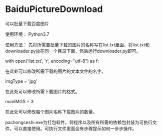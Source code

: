 # BaiduPictureDownload
可以批量下载百度图片

使用环境：
    Python3.7

使用方法：
    先将所需要批量下载的图片的名称写在list.txt里面，将list.txt和downloader.py放在同一个目录下面，然后运行downloader.py即可。

with open('list.txt', 'r', encoding="utf-8") as f:

在此处可以修改所需下载的图片的文本文件的名字。

imgType = 'jpg'

在此处可以修改所需下载图片的格式。

numIMGS = 3

在此处可以修改每个图片名称下载图片的数量。

pachongceshi.exe为打包软件，将程序以及所有所需的依赖包封装为可执行文件，可以直接使用。可执行文件里面会有步骤提示如何一步步操作。
